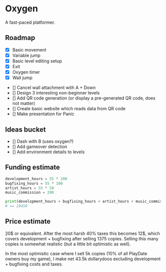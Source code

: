 # Oxygen

A fast-paced platformer.

## Roadmap

- [x] Basic movement
- [x] Variable jump
- [x] Basic level editing setup
- [x] Exit
- [x] Oxygen timer
- [x] Wall jump
- [] Cancel wall attachment with A + Down
- [] Design 3 interesting non-beginner levels
- [] Add QR code generation (or display a pre-generated QR code, does not matter)
- [] Create basic website which reads data from QR code
- [] Make presentation for Panic

## Ideas bucket

- [] Dash with B (uses oxygen?)
- [] Add gameover detection
- [] Add environment details to levels

## Funding estimate

```python
development_hours = 55 * 200
bugfixing_hours = 55 * 100
artist_hours = 55 * 50
music_commission = 200

print(development_hours + bugfixing_hours + artist_hours + music_commission)
# == 19450
```

## Price estimate

20$ or equivalent. After the most harsh 40% taxes this becomes 12$, which covers development + bugfixing after selling 1375 copies. Selling this many copies is somewhat realistic (but a little bit optimistic as well).

In the most optimistic case where I sell 5k copies (10% of all PlayDate owners buy my game), I make net 43.5k dollarydoos excluding development + bugfixing costs and taxes.
